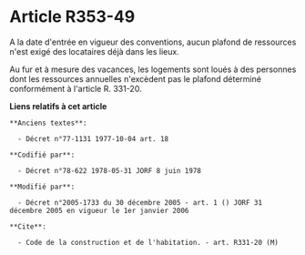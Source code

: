 # Article R353-49

A la date d'entrée en vigueur des conventions, aucun plafond de ressources n'est exigé des locataires déjà dans les lieux.

Au fur et à mesure des vacances, les logements sont loués à des personnes dont les ressources annuelles n'excèdent pas le
plafond déterminé conformément à l'article R. 331-20.

**Liens relatifs à cet article**

	**Anciens textes**:

	  - Décret n°77-1131 1977-10-04 art. 18

	**Codifié par**:

	  - Décret n°78-622 1978-05-31 JORF 8 juin 1978

	**Modifié par**:

	  - Décret n°2005-1733 du 30 décembre 2005 - art. 1 () JORF 31 décembre 2005 en vigueur le 1er janvier 2006

	**Cite**:

	  - Code de la construction et de l'habitation. - art. R331-20 (M)
